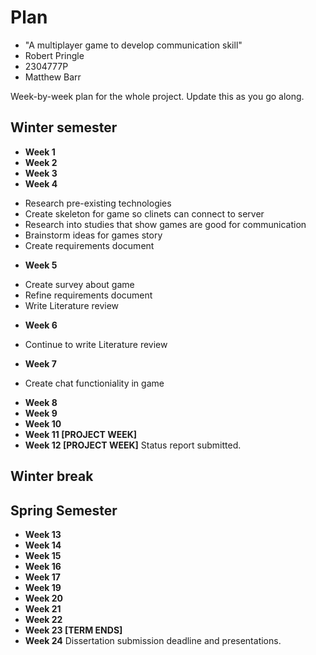 # Plan

* "A multiplayer game to develop communication skill"
* Robert Pringle
* 2304777P
* Matthew Barr

Week-by-week plan for the whole project. Update this as you go along.

## Winter semester

* **Week 1**
* **Week 2**
* **Week 3**
* **Week 4**

- Research pre-existing technologies
- Create skeleton for game so clinets can connect to server
- Research into studies that show games are good for communication
- Brainstorm ideas for games story
- Create requirements document

* **Week 5**

- Create survey about game
- Refine requirements document
- Write Literature review


* **Week 6**

-  Continue to write Literature review

* **Week 7**

- Create chat functioniality in game

* **Week 8**
* **Week 9**
* **Week 10**
* **Week 11 [PROJECT WEEK]**
* **Week 12 [PROJECT WEEK]** Status report submitted.

## Winter break

## Spring Semester

* **Week 13**
* **Week 14**
* **Week 15**
* **Week 16**
* **Week 17**
* **Week 19**
* **Week 20**
* **Week 21**
* **Week 22**
* **Week 23 [TERM ENDS]**
* **Week 24** Dissertation submission deadline and presentations.

